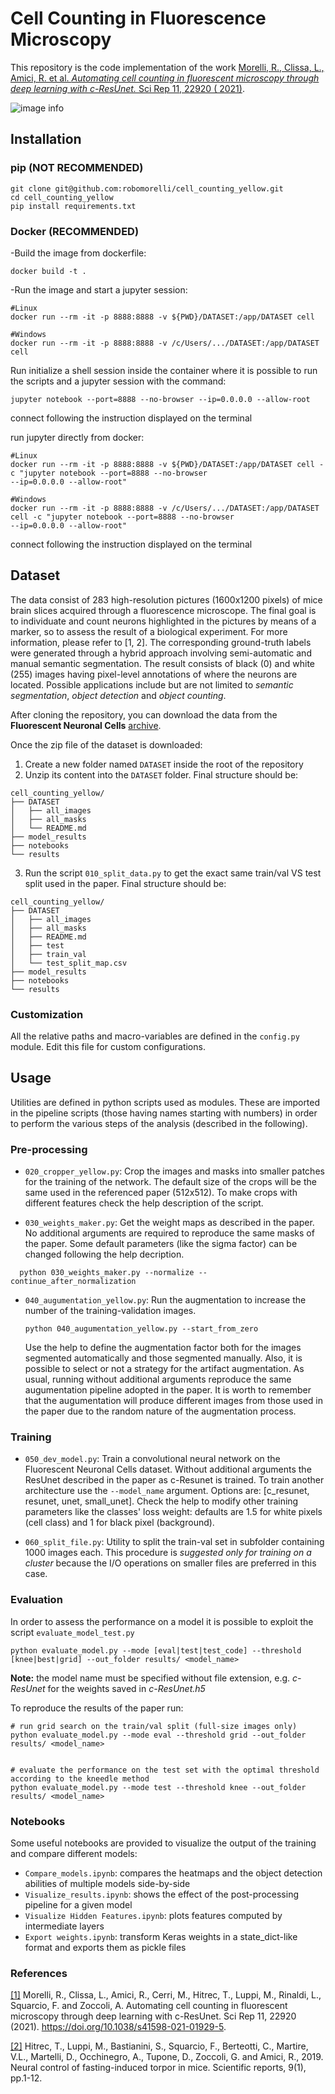 # Cell Counting in Fluorescence Microscopy

This repository is the code implementation of the work [Morelli, R., Clissa, L., Amici, R. et al. 
*Automating cell counting in fluorescent microscopy through deep learning with c-ResUnet.* Sci Rep 11, 22920 (
2021)](https://www.nature.com/articles/s41598-021-01929-5).

![image info](./cover.jpg)

## Installation

### pip (NOT RECOMMENDED)

```commandline
git clone git@github.com:robomorelli/cell_counting_yellow.git
cd cell_counting_yellow
pip install requirements.txt
```

### Docker (RECOMMENDED) 

-Build the image from dockerfile:
```commandline
docker build -t .
```

-Run the image and start a jupyter session:
```commandline
#Linux
docker run --rm -it -p 8888:8888 -v ${PWD}/DATASET:/app/DATASET cell

#Windows
docker run --rm -it -p 8888:8888 -v /c/Users/.../DATASET:/app/DATASET cell
```

Run initialize a shell session inside the container where it is possible to run the scripts and a jupyter session with
the command:
```commandline
jupyter notebook --port=8888 --no-browser --ip=0.0.0.0 --allow-root
```
connect following the instruction displayed on the terminal

run jupyter directly from docker:
```commandline
#Linux
docker run --rm -it -p 8888:8888 -v ${PWD}/DATASET:/app/DATASET cell -c "jupyter notebook --port=8888 --no-browser
--ip=0.0.0.0 --allow-root"

#Windows
docker run --rm -it -p 8888:8888 -v /c/Users/.../DATASET:/app/DATASET cell -c "jupyter notebook --port=8888 --no-browser
--ip=0.0.0.0 --allow-root"
```

connect following the instruction displayed on the terminal

## Dataset

The data consist of 283 high-resolution pictures (1600x1200 pixels) of mice brain slices acquired through a fluorescence
microscope. The final goal is to individuate and count neurons highlighted in the pictures by means of a marker, so to
assess the result of a biological experiment. For more information, please refer to [1, 2]. The corresponding
ground-truth labels were generated through a hybrid approach involving semi-automatic and manual semantic segmentation.
The result consists of black (0) and white (255) images having pixel-level annotations of where the neurons are located.
Possible applications include but are not limited to *semantic segmentation*, *object detection*
and *object counting*.

After cloning the repository, you can download the data from the **Fluorescent Neuronal
Cells** [archive](http://amsacta.unibo.it/6706/).

Once the zip file of the dataset is downloaded:

1. Create a new folder named `DATASET` inside the root of the repository
2. Unzip its content into the `DATASET` folder. Final structure should be:

```commandline
cell_counting_yellow/
├── DATASET
│   ├── all_images
│   ├── all_masks
│   └── README.md
├── model_results
├── notebooks
└── results
```

3. Run the script `010_split_data.py` to get the exact same train/val VS test split used in the paper. Final structure
   should be:

```commandline
cell_counting_yellow/
├── DATASET
│   ├── all_images
│   ├── all_masks
│   ├── README.md
│   ├── test
│   ├── train_val
│   └── test_split_map.csv
├── model_results
├── notebooks
└── results
```

### Customization

All the relative paths and macro-variables are defined in the `config.py` module. Edit this file for custom
configurations.

## Usage

Utilities are defined in python scripts used as modules. These are imported in the pipeline scripts (those having names
starting with numbers) in order to perform the various steps of the analysis (described in the following).

### Pre-processing

- `020_cropper_yellow.py`: Crop the images and masks into smaller patches for the training of the network. The default
  size of the crops will be the same used in the referenced paper (512x512). To make crops with different features check
  the help description of the script.

- `030_weights_maker.py`: Get the weight maps as described in the paper. No additional arguments are required to
  reproduce the same masks of the paper. Some default parameters (like the sigma factor) can be changed following the
  help decription.

```commandline
  python 030_weights_maker.py --normalize --continue_after_normalization
```

- `040_augumentation_yellow.py`: Run the augmentation to increase the number of the training-validation images. 
  ```commandline
  python 040_augumentation_yellow.py --start_from_zero
  ```
  Use the
  help to define the augmentation factor both for the images segmented automatically and those segmented manually. Also,
  it is possible to select or not a strategy for the artifact augmentation. As usual, running without additional
  arguments reproduce the same augumentation pipeline adopted in the paper. It is worth to remember that the
  augumentation will produce different images from those used in the paper due to the random nature of the augmentation
  process.

### Training

- `050_dev_model.py`: Train a convolutional neural network on the Fluorescent Neuronal Cells dataset. Without additional
  arguments the ResUnet described in the paper as c-Resunet is trained. To train another architecture use
  the `--model_name` argument. Options are: [c_resunet, resunet, unet, small_unet]. Check the help to modify other
  training parameters like the classes' loss weight: defaults are 1.5 for white pixels (cell class) and 1 for black
  pixel (background).

- `060_split_file.py`: Utility to split the train-val set in subfolder containing 1000 images each. This procedure is
  *suggested only for training on a cluster* because the I/O operations on smaller files are preferred in this case.

### Evaluation

In order to assess the performance on a model it is possible to exploit the script `evaluate_model_test.py`

```commandline
python evaluate_model.py --mode [eval|test|test_code] --threshold [knee|best|grid] --out_folder results/ <model_name>
```

**Note:** the model name must be specified without file extension, e.g. *c-ResUnet* for the weights saved in
*c-ResUnet.h5*

To reproduce the results of the paper run:

```commandline
# run grid search on the train/val split (full-size images only)
python evaluate_model.py --mode eval --threshold grid --out_folder results/ <model_name>


# evaluate the performance on the test set with the optimal threshold according to the kneedle method
python evaluate_model.py --mode test --threshold knee --out_folder results/ <model_name>
```

### Notebooks

Some useful notebooks are provided to visualize the output of the training and compare different models:

- `Compare_models.ipynb`: compares the heatmaps and the object detection abilities of multiple models side-by-side
- `Visualize_results.ipynb`: shows the effect of the post-processing pipeline for a given model
- `Visualize Hidden Features.ipynb`: plots features computed by intermediate layers
- `Export weights.ipynb`: transform Keras weights in a state_dict-like format and exports them as pickle files

### References

[[1]](https://doi.org/10.1038/s41598-021-01929-5) Morelli, R., Clissa, L., Amici, R., Cerri, M., Hitrec, T., Luppi, M.,
Rinaldi, L., Squarcio, F. and Zoccoli, A. Automating cell counting in fluorescent microscopy through deep learning with
c-ResUnet. Sci Rep 11, 22920 (2021). https://doi.org/10.1038/s41598-021-01929-5.

[[2]](https://www.nature.com/articles/s41598-019-51841-2) Hitrec, T., Luppi, M., Bastianini, S., Squarcio, F.,
Berteotti, C., Martire, V.L., Martelli, D., Occhinegro, A., Tupone, D., Zoccoli, G. and Amici, R., 2019. Neural control
of fasting-induced torpor in mice. Scientific reports, 9(1), pp.1-12.